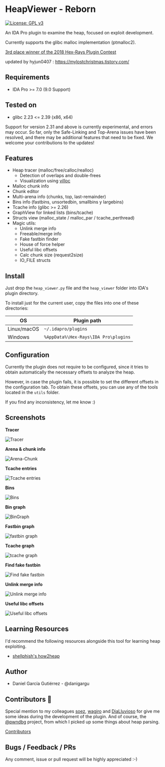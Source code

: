 # HeapViewer - Reborn
[![License: GPL v3](https://img.shields.io/badge/License-GPLv3-blue.svg)](https://www.gnu.org/licenses/gpl-3.0)

An IDA Pro plugin to examine the heap, focused on exploit development. 

Currently supports the glibc malloc implementation (ptmalloc2).

[3rd place winner of the 2018 Hex-Rays Plugin Contest](https://www.hex-rays.com/contests/2018/index.shtml)

updated by hyjun0407 : https://mylostchristmas.tistory.com/
## Requirements

* IDA Pro >= 7.0 (9.0 Support)

## Tested on

* glibc 2.23 <= 2.39 (x86, x64)

Support for version 2.31 and above is currently experimental, and errors may occur. So far, only the Safe-Linking and Top-Arena issues have been resolved, and there may be additional features that need to be fixed. We welcome your contributions to the updates!

## Features

* Heap tracer (malloc/free/calloc/realloc)
  * Detection of overlaps and double-frees
  * Visualization using [villoc](https://github.com/wapiflapi/villoc)
* Malloc chunk info
* Chunk editor
* Multi-arena info (chunks, top, last-remainder)
* Bins info (fastbins, unsortedbin, smallbins y largebins)
* Tcache info (glibc >= 2.26)
* GraphView for linked lists (bins/tcache)
* Structs view (malloc_state / malloc_par / tcache_perthread)
* Magic utils:
  * Unlink merge info
  * Freeable/merge info
  * Fake fastbin finder
  * House of force helper
  * Useful libc offsets
  * Calc chunk size (request2size)
  * IO_FILE structs


## Install

Just drop the `heap_viewer.py` file and the `heap_viewer` folder into IDA's plugin directory.

To install just for the current user, copy the files into one of these directories:

| OS          | Plugin path                          |
| ----------- | ------------------------------------ |
| Linux/macOS | `~/.idapro/plugins`                  |
| Windows     | `%AppData%\Hex-Rays\IDA Pro\plugins` |

## Configuration

Currently the plugin does not require to be configured, since it tries to obtain automatically the necessary offsets to analyze the heap. 

However, in case the plugin fails, it is possible to set the different offsets in the configuration tab. To obtain these offsets, you can use any of the tools located in the `utils` folder.

If you find any inconsistency, let me know :)

## Screenshots

**Tracer**

![Tracer](https://user-images.githubusercontent.com/1675387/39698165-fe882786-51f3-11e8-847a-18a5b40a6be2.png)

**Arena & chunk info**

![Arena-Chunk](https://user-images.githubusercontent.com/1675387/39698203-2ba59370-51f4-11e8-9b66-c3dfaafadba3.png)

**Tcache entries**

![Tcache entries](https://user-images.githubusercontent.com/1675387/39698220-4c3d3e94-51f4-11e8-8aea-ef9182c8910f.png)

**Bins**

![Bins](https://user-images.githubusercontent.com/1675387/39698914-19bf9db0-51f7-11e8-97f4-82ddf84b7e0e.png)

**Bin graph**

![BinGraph](https://user-images.githubusercontent.com/1675387/39698795-97abbd90-51f6-11e8-8cbc-475b5e623894.png)


**Fastbin graph**

![fastbin graph](https://user-images.githubusercontent.com/1675387/39918437-b5e49562-5510-11e8-8437-86da11eb466f.png)


**Tcache graph**

![tcache graph](https://user-images.githubusercontent.com/1675387/39926350-3dbbc7e4-552f-11e8-99f9-72e5dd99d421.png)


**Find fake fastbin**

![Find fake fastbin](https://user-images.githubusercontent.com/1675387/39698662-f661b11a-51f5-11e8-8796-c852252bd75a.png)


**Unlink merge info**

![Unlink merge info](https://user-images.githubusercontent.com/1675387/39699039-b2740870-51f7-11e8-9e61-ca9407af1793.png)


**Useful libc offsets**

![Useful libc offsets](https://user-images.githubusercontent.com/1675387/39698577-b1d40b56-51f5-11e8-8ef8-7711bc2efd32.png)


## Learning Resources

I'd recommend the following resources alongside this tool for learning heap exploiting.

* [shellphish's how2heap](https://github.com/shellphish/how2heap)


## Author

* Daniel García Gutiérrez - @danigargu

## Contributors :beer:

Special mention to my colleagues [soez][soez], [wagiro][wagiro] and [DiaLluvioso][DiaLluvioso] for give me some ideas during the development of the plugin. And of course, the [@pwndbg](https://github.com/pwndbg/pwndbg/) project, from which I picked up some things about heap parsing.

[Contributors](https://github.com/danigargu/heap-viewer/graphs/contributors)

[soez]: https://twitter.com/javierprtd
[wagiro]: https://twitter.com/egarme
[DiaLluvioso]: https://twitter.com/Manuelbp01

## Bugs / Feedback / PRs

Any comment, issue or pull request will be highly appreciated :-)

